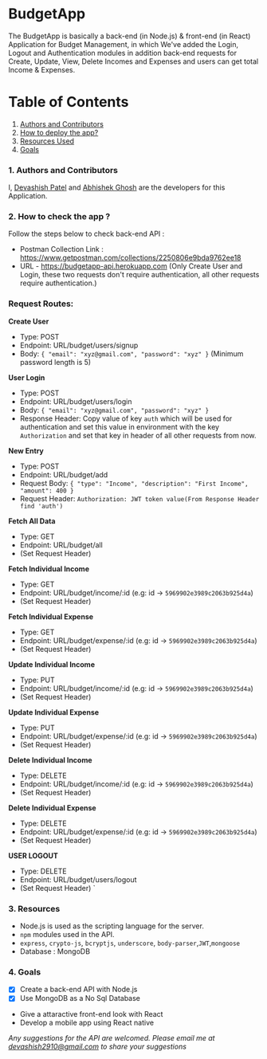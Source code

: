 # BudgetApp
The BudgetApp is basically a back-end (in Node.js) & front-end (in React) Application for Budget Management, in which We've added the Login, Logout and Authentication modules in addition back-end requests for Create, Update, View, Delete Incomes and Expenses and users can get total Income & Expenses.


# Table of Contents
1. [Authors and Contributors](#author)
2. [How to deploy the app?](#deploy-app)
3. [Resources Used](#resources)
4. [Goals](#future-improvements)

### <a name="author"></a>1. Authors and Contributors

I, [Devashish Patel](https://github.com/Devashish2910) and [Abhishek Ghosh](https://github.com/ghoshabhi) are the developers for this Application.

### <a name="deploy-app"></a>2. How to check the app ?
Follow the steps below to check back-end API :

-  Postman Collection Link : https://www.getpostman.com/collections/2250806e9bda9762ee18
- URL - https://budgetapp-api.herokuapp.com
(Only Create User and Login, these two requests don't require authentication, all other requests require authentication.)

### Request Routes:
 **Create User**
  - Type: POST
  - Endpoint: URL/budget/users/signup
  - Body: `{
	           "email": "xyz@gmail.com",
	           "password": "xyz"
            }`
  (Minimum password length is 5)

 **User Login**
  - Type: POST
  - Endpoint: URL/budget/users/login
  - Body: `{
	           "email": "xyz@gmail.com",
	           "password": "xyz"
            }`
  - Response Header: Copy value of key `auth` which will be used for authentication and set this value in environment with the key `Authorization` and set that key in header of all other requests from now.

 **New Entry**
  - Type: POST
  - Endpoint: URL/budget/add
  - Request Body: `{
	                   "type": "Income",
	                   "description": "First Income",
	                   "amount": 400
                  }`
  - Request Header: `Authorization: JWT token value(From Response Header find 'auth')`

 **Fetch All Data**
 - Type: GET
 - Endpoint: URL/budget/all
 - (Set Request Header)

 **Fetch Individual Income**
 - Type: GET
 - Endpoint: URL/budget/income/:id (e.g: id -> `5969902e3989c2063b925d4a`)
 - (Set Request Header)

 **Fetch Individual Expense**
  - Type: GET
  - Endpoint: URL/budget/expense/:id (e.g: id -> `5969902e3989c2063b925d4a`)
  - (Set Request Header)

 **Update Individual Income**
 - Type: PUT
 - Endpoint: URL/budget/income/:id (e.g: id -> `5969902e3989c2063b925d4a`)
 - (Set Request Header)

 **Update Individual Expense**
  - Type: PUT
  - Endpoint: URL/budget/expense/:id (e.g: id -> `5969902e3989c2063b925d4a`)
  - (Set Request Header)

 **Delete Individual Income**
 - Type: DELETE
 - Endpoint: URL/budget/income/:id (e.g: id -> `5969902e3989c2063b925d4a`)
 - (Set Request Header)

 **Delete Individual Expense**
  - Type: DELETE
  - Endpoint: URL/budget/expense/:id (e.g: id -> `5969902e3989c2063b925d4a`)
  - (Set Request Header)

 **USER LOGOUT**
 - Type: DELETE
 - Endpoint: URL/budget/users/logout
 - (Set Request Header)
`




### <a name="resources"></a> 3. Resources

* Node.js is used as the scripting language for the server.
* `npm` modules used in the API.
 * `express`, `crypto-js`, `bcryptjs`, `underscore`, `body-parser`,`JWT`,`mongoose`
* Database : MongoDB

### <a name="future-improvements"></a> 4. Goals
* [X] Create a back-end API with Node.js
* [X] Use MongoDB as a No Sql Database
* Give a attaractive front-end look with React
* Develop a mobile app using React native

_Any suggestions for the API are welcomed. Please email me at devashish2910@gmail.com to share your suggestions_
